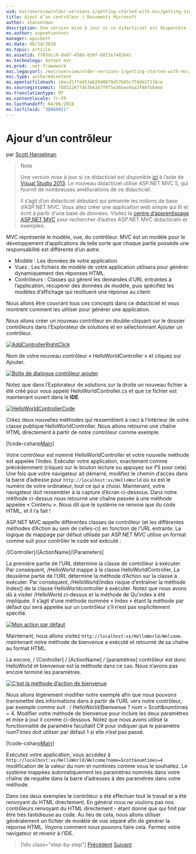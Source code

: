 ```yaml
---
uid: mvc/overview/older-versions-1/getting-started-with-mvc/getting-started-with-mvc-part2
title: Ajout d’un contrôleur | Documents Microsoft
author: shanselman
description: Une version mise à jour si ce didacticiel est disponible ici à l’aide de Visual Studio 2013. Le nouveau didacticiel utilise ASP.NET MVC 5, qui fournit de nombreuses améliorations de t...
ms.author: aspnetcontent
manager: wpickett
ms.date: 08/14/2010
ms.topic: article
ms.assetid: ff03dcc0-da97-458d-838f-0823e7482642
ms.technology: dotnet-mvc
ms.prod: .net-framework
msc.legacyurl: /mvc/overview/older-versions-1/getting-started-with-mvc/getting-started-with-mvc-part2
msc.type: authoredcontent
ms.openlocfilehash: c6ecd1ffdd53a629d0079d57b85c7f6db2f316ce
ms.sourcegitcommit: f8852267f463b62d7f975e56bea9aa3f68fbbdeb
ms.translationtype: MT
ms.contentlocale: fr-FR
ms.lasthandoff: 04/06/2018
ms.locfileid: "30869021"
---
```

<a name="adding-a-controller"></a>Ajour d’un contrôleur
====================
par [Scott Hanselman](https://github.com/shanselman)

> > [!NOTE]
> > Une version mise à jour si ce didacticiel est disponible [ici](../../getting-started/introduction/getting-started.md) à l’aide de [Visual Studio 2013](https://www.microsoft.com/visualstudio/eng/2013-downloads). Le nouveau didacticiel utilise ASP.NET MVC 5, qui fournit de nombreuses améliorations de ce didacticiel.
> 
> 
> Il s’agit d’un didacticiel débutant qui présente les notions de base d’ASP.NET MVC. Vous allez créer une application web simple qui lit et écrit à partir d’une base de données. Visitez le [centre d’apprentissage ASP.NET MVC](../../../index.md) pour rechercher d’autres ASP.NET MVC didacticiels et exemples.


MVC représente le modèle, vue, du contrôleur. MVC est un modèle pour le développement d’applications de telle sorte que chaque partie possède une responsabilité est différente d’un autre.

- Modèle : Les données de votre application
- Vues : Les fichiers de modèle de votre application utilisera pour générer dynamiquement des réponses HTML.
- Contrôleurs : Classes qui gèrent les demandes d’URL entrantes à l’application, récupérer des données de modèle, puis spécifiez les modèles d’affichage qui restituent une réponse au client

Nous allons être couvrant tous ces concepts dans ce didacticiel et vous montrent comment les utiliser pour générer une application.

Nous allons créer un nouveau contrôleur en double-cliquant sur le dossier contrôleurs dans l’Explorateur de solutions et en sélectionnant Ajouter un contrôleur.

[![AddControllerRightClick](getting-started-with-mvc-part2/_static/image2.png)](getting-started-with-mvc-part2/_static/image1.png)

Nom de votre nouveau contrôleur « HelloWorldController » et cliquez sur Ajouter.

[![Boîte de dialogue contrôleur ajouter](getting-started-with-mvc-part2/_static/image4.png)](getting-started-with-mvc-part2/_static/image3.png)

Notez que dans l’Explorateur de solutions sur la droite un nouveau fichier a été créé pour vous appelé HelloWorldController.cs et que ce fichier est maintenant ouvert dans le **IDE**.

[![HelloWorldControllerCode](getting-started-with-mvc-part2/_static/image6.png)](getting-started-with-mvc-part2/_static/image5.png)

Créez deux nouvelles méthodes qui ressemblent à ceci à l’intérieur de votre classe publique HelloWorldController. Nous allons retourne une chaîne HTML directement à partir de notre contrôleur comme exemple.

[!code-csharp[Main](getting-started-with-mvc-part2/samples/sample1.cs)]

Votre contrôleur est nommé HelloWorldController et votre nouvelle méthode est appelée l’Index. Exécuter votre application, exactement comme précédemment (cliquez sur le bouton lecture ou appuyez sur F5 pour cela). Une fois que votre navigateur ait démarré, modifiez le chemin d’accès dans la barre d’adresse pour `http://localhost:xx/HelloWorld` où xx est le numéro de votre ordinateur, tout ce qui a choisi. Maintenant, votre navigateur doit ressembler à la capture d’écran ci-dessous. Dans notre méthode ci-dessus nous retourné une chaîne passée à une méthode appelée « Contenu ». Nous dit que le système ne renvoie que du code HTML, et il l’a fait !

ASP.NET MVC appelle différentes classes de contrôleur (et les différentes méthodes d’Action au sein de celles-ci) en fonction de l’URL entrante. La logique de mappage par défaut utilisée par ASP.NET MVC utilise un format comme suit pour contrôler le code est exécuté :

/[Controller]/[ActionName]/[Parameters]

La première partie de l’URL détermine la classe de contrôleur à exécuter. Par conséquent, /HelloWorld mappe à la classe HelloWorldController. La deuxième partie de l’URL détermine la méthode d’Action sur la classe à exécuter. Par conséquent, /HelloWorld/Index risque d’entraîner la méthode Index() de la classe HelloWorldcontroller à exécuter. Notez que nous avons dû à visiter /HelloWorld ci-dessus et la méthode de Qu'index a été impliquée. Il s’agit d’une méthode nommée « Index » étant la méthode par défaut qui sera appelée sur un contrôleur s’il n’est pas explicitement spécifié.

[![Mon action par défaut](getting-started-with-mvc-part2/_static/image8.png)](getting-started-with-mvc-part2/_static/image7.png)

Maintenant, nous allons visitez `http://localhost:xx/HelloWorld/Welcome.` maintenant notre méthode de bienvenue a exécuté et retourné de sa chaîne au format HTML.

Là encore, / [Controller] / [ActionName] / [paramètres] contrôleur est donc HelloWorld et bienvenue est la méthode dans ce cas. Nous n’avons pas encore terminé les paramètres.

[![C’est la méthode d’action de bienvenue](getting-started-with-mvc-part2/_static/image10.png)](getting-started-with-mvc-part2/_static/image9.png)

Nous allons légèrement modifier notre exemple afin que nous pouvons transmettre des informations dans à partir de l’URL vers notre contrôleur, par exemple comme suit : / HelloWorld/Bienvenue ? nom = Scott&amp;numtimes = 4. Modifier votre méthode de bienvenue pour inclure les deux paramètres et mise à jour il comme ci-dessous. Notez que nous avons utilisé la fonctionnalité de paramètre facultatif C# pour indiquer que le paramètre numTimes doit utiliser par défaut 1 si elle n’est pas passé.

[!code-csharp[Main](getting-started-with-mvc-part2/samples/sample2.cs)]

Exécutez votre application, vous accédez à `http://localhost:xx/HelloWorld/Welcome?name=Scott&numtimes=4` modification de la valeur du nom et numtimes comme vous le souhaitez. Le système mappées automatiquement les paramètres nommés dans votre chaîne de requête dans la barre d’adresses à des paramètres dans votre méthode.

Dans ces deux exemples le contrôleur a été effectuer tout le travail et a été renvoyant du HTML directement. En général nous ne voulons pas nos contrôleurs renvoyant du HTML directement - étant donné que qui finit par être très fastidieuse au code. Au lieu de cela, nous allons utiliser généralement un fichier de modèle de vue séparé afin de générer la réponse HTML. Voyons comment nous pouvons faire cela. Fermez votre navigateur et revenir à l’IDE.

> [!div class="step-by-step"]
> [Précédent](getting-started-with-mvc-part1.md)
> [Suivant](getting-started-with-mvc-part3.md)
